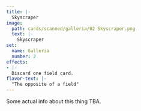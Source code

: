 ```yaml
---
title: |-
  Skyscraper
image: 
  path: cards/scanned/galleria/02 Skyscraper.png
  text: |-
    Skyscraper
set:
  name: Galleria
  number: 2
effects: 
- |-
  Discard one field card.
flavor-text: |-
  "The opposite of a field"
---
```

Some actual info about this thing TBA.

